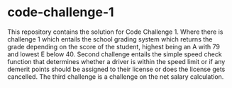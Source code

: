 # code-challenge-1
This repository contains the solution for Code Challenge 1. Where there is challenge 1 which entails the school grading system which returns the grade depending on the score of the student, highest being an A with 79 and lowest E below 40.
Second challenge entails the  simple speed check function that determines whether a driver is within the speed limit or if any demerit points should be assigned to their license or does the license gets cancelled.
The third challenge is a challenge on the net salary calculation.

